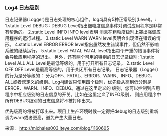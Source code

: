 ### [Log4 日志级别](http://michales003.iteye.com/blog/1160605)




日志记录器(Logger)是日志处理的核心组件。log4j具有5种正常级别(Level)。: 
1.static Level DEBUG : 
DEBUG Level指出细粒度信息事件对调试应用程序是非常有帮助的。 
2.static Level INFO 
INFO level表明 消息在粗粒度级别上突出强调应用程序的运行过程。 
3.static Level WARN 
WARN level表明会出现潜在错误的情形。 
4.static Level ERROR 
ERROR level指出虽然发生错误事件，但仍然不影响系统的继续运行。 
5.static Level FATAL 
FATAL level指出每个严重的错误事件将会导致应用程序的退出。 
另外，还有两个可用的特别的日志记录级别: 
1.static Level ALL 
ALL Level是最低等级的，用于打开所有日志记录。 
2.static Level OFF 
OFF Level是最高等级的，用于关闭所有日志记录。 
日志记录器（Logger）的行为是分等级的： 
分为OFF、FATAL、ERROR、WARN、INFO、DEBUG、ALL或者您定义的级别。Log4j建议只使用四个级别，优先级从高到低分别是 ERROR、WARN、INFO、DEBUG。通过在这里定义的 
级别，您可以控制到应用程序中相应级别的日志信息的开关。比如在这里定义了INFO级别， 则应用程序中所有DEBUG级别的日志信息将不被打印出来。

 

优先级高的将被打印出来。项目上生产环境时候一定得把debug的日志级别重新调为warn或者更高，避免产生大量日志。

来源： http://michales003.iteye.com/blog/1160605

 